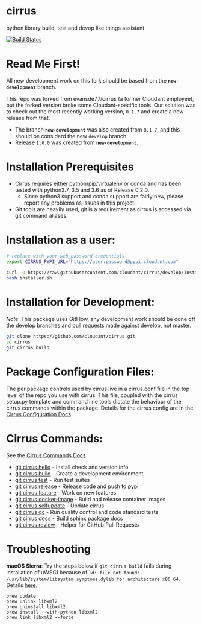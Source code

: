 cirrus
======

python library build, test and devop like things assistant

[![Build Status](https://travis-ci.org/cloudant/cirrus.svg?branch=develop)](https://travis-ci.org/cloudant/cirrus)

# Read Me First!

All new development work on this fork should be based from the **`new-development`** branch.

This repo was forked from evansde77/cirrus (a former Cloudant employee), but the forked version broke some Cloudant-specific tools. 
Our solution was to check out the most recently working version, `0.1.7` and create a new release from that.

- The branch **`new-development`** was also created from `0.1.7`, and this should be considerd the new `develop` branch.
- Release `1.0.0` was created from **`new-development`**.

Installation Prerequisites
==========================

* Cirrus requires either python/pip/virtualenv or conda and has been tested with python2.7, 3.5 and 3.6 as of Release 0.2.0.
   * Since python3 support and conda support are fairly new, please report any problems as Issues in this project.
* Git tools are heavily used, git is a requirement as cirrus is accessed via git command aliases.

Installation as a user:
=======================

```bash
# replace with your web_password credentials
export CIRRUS_PYPI_URL="https://user:password@pypi.cloudant.com"

curl -O https://raw.githubusercontent.com/cloudant/cirrus/develop/installer.sh
bash installer.sh
```

Installation for Development:
=============================

_Note_: This package uses GitFlow, any development work should be done off the develop branches and
pull requests made against develop, not master.

```bash
git clone https://github.com/cloudant/cirrus.git
cd cirrus
git cirrus build
```

Package Configuration Files:
============================

The per package controls used by cirrus live in a cirrus.conf file in the top level of the repo you use with cirrus.
This file, coupled with the cirrus setup.py template and command line tools dictate the behaviour of the cirrus commands within the package. Details for the cirrus config are in the [Cirrus Configuration Docs](https://github.com/cloudant/cirrus/wiki/CirrusConfiguration)


Cirrus Commands:
================

See the [Cirrus Commands Docs](https://github.com/cloudant/cirrus/wiki#command-reference)

* [git cirrus hello](https://github.com/cloudant/cirrus/wiki/HelloCommand) - Install check and version info
* [git cirrus build](https://github.com/cloudant/cirrus/wiki/BuildCommand) - Create a development environment
* [git cirrus test](https://github.com/cloudant/cirrus/wiki/TestCommand) - Run test suites
* [git cirrus release](https://github.com/cloudant/cirrus/wiki/ReleaseCommand) - Release code and push to pypi
* [git cirrus feature](https://github.com/cloudant/cirrus/wiki/FeatureCommand) - Work on new features
* [git cirrus docker-image](https://github.com/cloudant/cirrus/wiki/DockerImageCommand) - Build and release container images
* [git cirrus selfupdate](https://github.com/cloudant/cirrus/wiki/SelfupdateCommand) - Update cirrus
* [git cirrus qc](https://github.com/cloudant/cirrus/wiki/QCCommand) - Run quality control and code standard tests
* [git cirrus docs](https://github.com/cloudant/cirrus/wiki/DocsCommand) - Build sphinx package docs
* [git cirrus review](https://github.com/cloudant/cirrus/wiki/ReviewCommand) - Helper for GitHub Pull Requests


Troubleshooting
================

**macOS Sierra**: Try the steps below if `git cirrus build` fails during installation of uWSGI because of `ld: file not found: /usr/lib/system/libsystem_symptoms.dylib for architecture x86_64`. Details [here](https://github.com/unbit/uwsgi/issues/1364).
```
brew update
brew unlink libxml2
brew uninstall libxml2
brew install --with-python libxml2
brew link libxml2 --force
```


